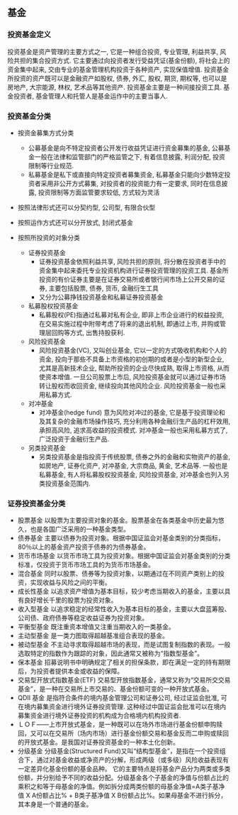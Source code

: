 ## 基金


	
### 投资基金定义
投资基金是资产管理的主要方式之一, 它是一种组合投资, 专业管理, 利益共享, 风险共担的集合投资方式. 它主要通过向投资者发行受益凭证(基金份额), 将社会上的资金集中起来, 交由专业的基金管理机构投资于各种资产, 实现保值增值. 投资基金所投资的资产既可以是金融资产如股权, 债券, 外汇, 股权, 期货, 期权等, 也可以是房地产, 大宗能源, 林权, 艺术品等其他资产. 投资基金主要是一种间接投资工具. 基金投资者, 基金管理人和托管人是基金运作中的主要当事人.


### 投资基金分类


* 按资金募集方式分类
	* 公募基金是向不特定投资者公开发行收益凭证进行资金募集的基金, 公募基金一般在法律和监管部门的严格监管之下, 有着信息披露, 利润分配, 投资限制等行业规范.
	* 私募基金是私下或直接向特定投资者募集资金, 私募基金只能向少数特定投资者采用非公开方式募集, 对投资者的投资能力有一定要求, 同时在信息披露, 投资限制等方面监管要求较低, 方式较为灵活
	
* 按照法律形式还可以分契约型, 公司型, 有限合伙型
* 按照运作方式还可以分开放式, 封闭式基金

* 按照所投资的对象分类
	* 证券投资基金
		* 证券投资基金依照利益共享, 风险共担的原则, 将分散在投资者手中的资金集中起来委托专业投资机构进行证券投资管理的投资工具. 基金所投资的有价证券主要是在证券交易所或者银行间市场上公开交易的证券, 主要包括股票, 债券, 货币, 金融衍生工具
		* 又分为公募挣钱投资基金和私募证券投资基金
	* 私募股权投资基金
		* 私募股权(PE)指通过私募对私有企业, 即非上市企业进行的权益投资, 在交易实施过程中附带考虑了将来的退出机制, 即通过上市, 并购或管理层回购等方式, 出售持股获利.
	* 风险投资基金
		* 风险投资基金(VC), 又叫创业基金, 它以一定的方式吸收机构和个人的资金, 投向于那些不具备上市资格的初创期的或者是小型的新型企业, 尤其是高新技术企业, 帮助所投资的企业尽快成熟, 取得上市资格, 从而使资本增值. 一旦公司股票上市后, 风险投资基金就可以通过证券市场转让股权而收回资金, 继续投向其他风险企业. 风险投资基金一般也采用私募方式.
	* 对冲基金
		* 对冲基金(hedge fund) 意为风险对冲过的基金, 它是基于投资理论和及其复杂的金融市场操作技巧, 充分利用各种金融衍生产品的杠杆效用, 承担高风险, 追求高收益的投资模式. 对冲基金一般也采用私募方式了, 广泛投资于金融衍生产品.
	* 另类投资基金
		* 另类投资基金是指投资于传统股票, 债券之外的金融和实物资产的基金, 如房地产, 证券化资产, 对冲基金, 大宗商品, 黄金, 艺术品等. 一般也是私募基金, 有人将私募股权投资基金, 风险投资基金, 对冲基金也列入另类投资基金范围内. 

		
		
### 证券投资基金分类

* 股票基金 以股票为主要投资对象的基金。股票基金在各类基金中历史最为悠久，也是各国广泛采用的一种基金类型。
* 债券基金 主要以债券为投资对象。根据中国证监会对基金类别的分类指标，80％以上的基金资产投资于债券的为债券基金。
* 货币市场基金 以货币市场工具为投资对象。根据中国证监会对基金类别的分类标准，仅投资于货币市场工具的为货币市场基金。
* 混合基金 同时以股票、债券等为投资对象，以期通过在不同资产类别上的投资，实现收益与风险之间的平衡。
* 成长性基金 以追求资产增值为基本目标，较少考虑当期收入的基金，主要以具有良好增长千里的股票为投资对象。
* 收入型基金 以追求稳定的经常性收入为基本目标的基金，主要以大盘蓝筹股、公司债、政府债券等稳定收益证券为投资对象。
* 平衡型基金 既注重资本增值又注重当期收入的一类基金。
* 主动型基金 是一类力图取得超越基准组合表现的基金。
* 被动型基金 不主动寻求取得超越市场的表现，而是试图复制指数的表现。一般选取特定的指数作为跟踪的对象，因此通常又被称为“指数型基金”。
* 保本基金 招募说明书中明确规定了相关的担保条款，即在满足一定的持有期限后，为投资者提供本金或收益的保障。
* 交易型开放式指数基金(ETF) 交易型开放指数基金，通常又称为“交易所交交易基金”，是一种在交易所上市交易的、基金份额可变的一种开放式基金。
* QDII 基金 是指符合条件的境内基金管理公司和证券公司, 经过证监会批准, 可在境内募集资金进行境外证券投资管理. 这种经过中国证监会批准可以在境内募集资金进行境外证券投资的机构成为合格境内机构投资者.
* ＬＯＦ——上市开放式基金，是一种既可以在场外市场进行基金份额申购赎回，又可以在交易所（场内市场）进行基金份额交易和基金反而二申购或赎回的开放式基金。是我国对证券投资基金的一种本土化创新。
* 分级基金 分级基金(Structured Fund)又叫“结构型基金”，是指在一个投资组合下，通过对基金收益或净资产的分解，形成两级（或多级）风险收益表现有一定差异化基金份额的基金品种。
它的主要特点是将基金产品分为两类或多类份额，并分别给予不同的收益分配。分级基金各个子基金的净值与份额占比的乘积之和等于母基金的净值。例如拆分成两类份额的母基金净值=A类子基净值 X A份额占比% + B类子基净值 X B份额占比%。如果母基金不进行拆分，其本身是一个普通的基金。
